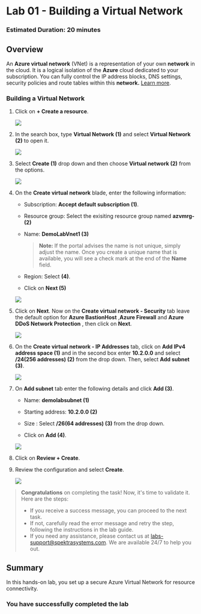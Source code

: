 # Lab 01 - Building a Virtual Network

### Estimated Duration: 20 minutes

## Overview

An **Azure virtual network** (VNet) is a representation of your own **network**  in the cloud. It is a logical isolation of the **Azure** cloud dedicated to your subscription. You can fully control the IP address blocks, DNS settings, security policies and route tables within this **network.** [Learn more](https://docs.microsoft.com/en-us/azure/virtual-network/virtual-networks-overview).

### **Building a Virtual Network**

1. Click on **+ Create a resource**.

    ![](../instructions/images/image2.png)
    
2. In the search box, type **Virtual Network (1)** and select **Virtual Network (2)** to open it.

     ![](../instructions/images/image3.png)
     
3. Select **Create (1)** drop down and then choose **Virtual network (2)** from the options.

      ![](../instructions/images/image4.png)
      
4. On the **Create virtual network** blade, enter the following information:
    
    -  Subscription: **Accept default subscription (1)**.
    
    -  Resource group: Select the exisiting resource group named **azvmrg-<inject key="Deployment ID" enableCopy="false"/> (2)**
    
    -  Name: **DemoLabVnet1 (3)**
    
       > **Note:** If the portal advises the name is not unique, simply adjust the name. Once you create a unique name that is available, you will see a check mark at the end of the **Name** field.

    -  Region: Select **<inject key="Region" enableCopy="false"/>** **(4)**.

    -  Click on **Next (5)**

   ![](../instructions/images/image5.png)
    
5. Click on **Next**. Now on the **Create virtual network - Security** tab leave the default option for **Azure BastionHost** ,**Azure Firewall** and **Azure DDoS Network Protection** , then click on **Next**.

    ![](images/VMC-E1-S5.png)

6. On the **Create virtual network - IP Addresses** tab, click on **Add IPv4 address space (1)** and in the second box enter **10.2.0.0** and select **/24(256 addresses) (2)** from the drop down. Then, select **Add subnet (3)**.
 
   ![](images/VMC-E1-S6.png)

7.  On **Add subnet** tab enter the following details and click **Add (3)**.
   
      - Name: **demolabsubnet (1)**
      
      - Starting address: **10.2.0.0 (2)**
      
      - Size : Select **/26(64 addresses) (3)** from the drop down.
      
      - Click on **Add (4)**. 

     ![](../instructions/images/image6.png)

8. Click on **Review + Create**.
     
9. Review the configuration and select **Create**.

    ![](images/img-5.png)

<validation step="2c2d3a0e-0590-4a36-9c5f-20f1da567eab" />

> **Congratulations** on completing the task! Now, it's time to validate it. Here are the steps:
> - If you receive a success message, you can proceed to the next task.
> - If not, carefully read the error message and retry the step, following the instructions in the lab guide. 
> - If you need any assistance, please contact us at labs-support@spektrasystems.com. We are available 24/7 to help you out.
    
## Summary

In this hands-on lab, you set up a secure Azure Virtual Network for resource connectivity.

### You have successfully completed the lab
